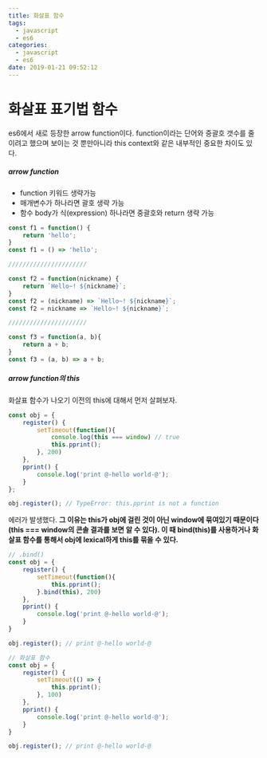 ```yaml
---
title: 화살표 함수
tags:
  - javascript
  - es6
categories:
  - javascript
  - es6
date: 2019-01-21 09:52:12
---
```


# 화살표 표기법 함수

es6에서 새로 등장한 arrow function이다. function이라는 단어와 중괄호 갯수를 줄이려고 했으며 보이는 것 뿐만아니라 this context와 같은 내부적인 중요한 차이도 있다.

##### arrow function

* function 키워드 생략가능
* 매개변수가 하나라면 괄호 생략 가능
* 함수 body가 식(expression) 하나라면 중괄호와  return 생략 가능

```javascript
const f1 = function() {
    return 'hello';
}
const f1 = () => 'hello';

//////////////////////

const f2 = function(nickname) {
    return `Hello~! ${nickname}`;
}
const f2 = (nickname) => `Hello~! ${nickname}`;
const f2 = nickname => `Hello~! ${nickname}`;

//////////////////////

const f3 = function(a, b){
    return a + b;
}
const f3 = (a, b) => a + b;
```

##### arrow function의 this

화살표 함수가 나오기 이전의 this에 대해서 먼저 살펴보자. 

```javascript
const obj = {
    register() {
        setTimeout(function(){
            console.log(this === window) // true
            this.pprint();
        }, 200)
    },
    pprint() {
        console.log('print @-hello world-@');
    }
};

obj.register(); // TypeError: this.pprint is not a function
```

에러가 발생했다. **그 이유는 this가 obj에 걸린 것이 아닌 window에 묶여있기 때문이다(this === window의 콘솔 결과를 보면 알 수 있다). 이 때 bind(this)를 사용하거나 화살표 함수를 통해서 obj에 lexical하게 this를 묶을 수 있다.**

```javascript
// .bind()
const obj = {
    register() {
        setTimeout(function(){
            this.pprint();
        }.bind(this), 200)
    },
    pprint() {
        console.log('print @-hello world-@');
    }
}

obj.register(); // print @-hello world-@

// 화살표 함수
const obj = {
    register() {
        setTimeout(() => {
            this.pprint();
        }, 100)
    },
    pprint() {
        console.log('print @-hello world-@');
    }
}

obj.register(); // print @-hello world-@
```

